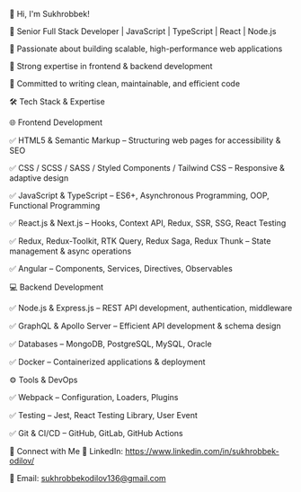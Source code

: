 👋 Hi, I'm Sukhrobbek!


🚀 Senior Full Stack Developer | JavaScript | TypeScript | React | Node.js

🔹 Passionate about building scalable, high-performance web applications

🔹 Strong expertise in frontend & backend development

🔹 Committed to writing clean, maintainable, and efficient code

🛠 Tech Stack & Expertise


🌐 Frontend Development


✅ HTML5 & Semantic Markup – Structuring web pages for accessibility & SEO

✅ CSS / SCSS / SASS / Styled Components / Tailwind CSS – Responsive & adaptive design

✅ JavaScript & TypeScript – ES6+, Asynchronous Programming, OOP, Functional Programming

✅ React.js & Next.js – Hooks, Context API, Redux, SSR, SSG, React Testing

✅ Redux, Redux-Toolkit, RTK Query, Redux Saga, Redux Thunk – State management & async operations

✅ Angular – Components, Services, Directives, Observables

💻 Backend Development


✅ Node.js & Express.js – REST API development, authentication, middleware

✅ GraphQL & Apollo Server – Efficient API development & schema design

✅ Databases – MongoDB, PostgreSQL, MySQL, Oracle

✅ Docker – Containerized applications & deployment

⚙️ Tools & DevOps


✅ Webpack – Configuration, Loaders, Plugins

✅ Testing – Jest, React Testing Library, User Event

✅ Git & CI/CD – GitHub, GitLab, GitHub Actions

📢 Connect with Me
💼 LinkedIn: https://www.linkedin.com/in/sukhrobbek-odilov/

📩 Email: sukhrobbekodilov136@gmail.com
